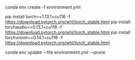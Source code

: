 conda env create -f environment.yml

pip install torch==1.13.1+cu116 -f https://download.pytorch.org/whl/torch_stable.html
pip install torchaudio==0.13.1+cu116 -f https://download.pytorch.org/whl/torch_stable.html
pip install torchvision==0.14.1+cu116 -f https://download.pytorch.org/whl/torch_stable.html

conda env update --file environment.yml --prune
